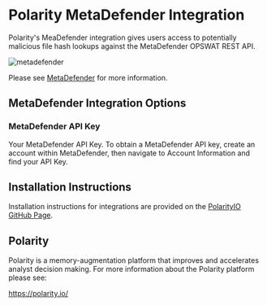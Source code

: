 # Polarity MetaDefender Integration

Polarity's  MeaDefender integration gives users access to potentially malicious file hash lookups against the MetaDefender OPSWAT REST API.

![metadefender](https://user-images.githubusercontent.com/306319/42179255-3946de74-7e01-11e8-8a2a-4873ca5f4f4b.png)

Please see [MetaDefender](https://metadefender.opswat.com) for more information.

## MetaDefender Integration Options

### MetaDefender API Key

Your MetaDefender API Key. To obtain a MetaDefender API key, create an account within MetaDefender, then navigate to Account Information and find your API Key.

## Installation Instructions

Installation instructions for integrations are provided on the [PolarityIO GitHub Page](https://polarityio.github.io/).

## Polarity

Polarity is a memory-augmentation platform that improves and accelerates analyst decision making.  For more information about the Polarity platform please see:

https://polarity.io/
